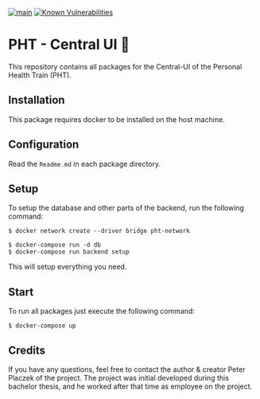 [![main](https://github.com/Tada5hi/pht-central-ui/actions/workflows/main.yml/badge.svg)](https://github.com/Tada5hi/pht-central-ui/actions/workflows/main.yml)
[![Known Vulnerabilities](https://snyk.io/test/github/Tada5hi/pht-central-ui/badge.svg)](https://github.com/Tada5hi/pht-central-ui/)

# PHT - Central UI 🚀
This repository contains all packages for the Central-UI of the Personal Health Train (PHT).

## Installation
This package requires docker to be installed on the host machine.

## Configuration

Read the `Readme.md` in each package directory.

## Setup
To setup the database and other parts of the backend, run the following command:
```
$ docker network create --driver bridge pht-network

$ docker-compose run -d db
$ docker-compose run backend setup
```
This will setup everything you need.

## Start
To run all packages just execute the following command:
 ```
$ docker-compose up
```

## Credits
If you have any questions, feel free to contact the author & creator Peter Placzek of the project.
The project was initial developed during this bachelor thesis, and he worked after that time as employee
on the project.
